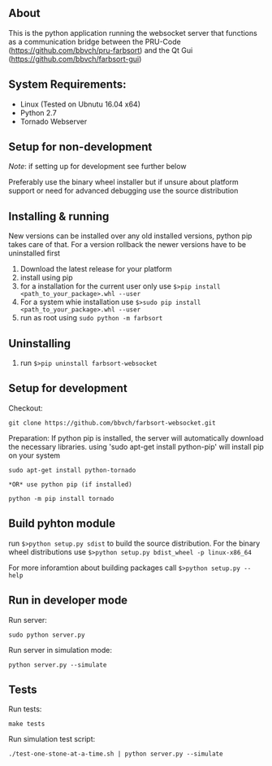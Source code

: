 About
----
This is the python application running the websocket server that functions as a communication bridge between the PRU-Code (https://github.com/bbvch/pru-farbsort) and the Qt Gui (https://github.com/bbvch/farbsort-gui) 



System Requirements:
----

- Linux (Tested on Ubnutu 16.04 x64)
- Python 2.7 
- Tornado Webserver

Setup for non-development
----
_Note_: if setting up for development see further below

Preferably use the binary wheel installer but if unsure about platform support or need for advanced debugging use the source distribution

Installing & running
---
New versions can be installed over any old installed versions, python pip takes care of that. For a version rollback the newer versions have to be uninstalled first

1. Download the latest release for your platform
1. install using pip
  1. for a installation for the current user only use ```$>pip install <path_to_your_package>.whl --user```
  1. For a system whie installation use ```$>sudo pip install <path_to_your_package>.whl --user```
1. run as root using ```sudo python -m farbsort```

Uninstalling
---
1. run ```$>pip uninstall farbsort-websocket```


Setup for development
-----

Checkout:
```
git clone https://github.com/bbvch/farbsort-websocket.git
```

Preparation:
If python pip is installed, the server will automatically download the necessary libraries. 
using 'sudo apt-get install python-pip' will install pip on your system

```
sudo apt-get install python-tornado
```
	*OR* use python pip (if installed)
```
python -m pip install tornado
```
Build pyhton module 
---
run ```$>python setup.py sdist``` to build the source distribution. 
For the binary wheel distributions use ```$>python setup.py bdist_wheel -p linux-x86_64```

For more inforamtion about building packages call ```$>python setup.py --help```


Run in developer mode
---

Run server:
```
sudo python server.py
```

Run server in simulation mode:
```
python server.py --simulate
```


Tests
-----

Run tests:
```
make tests
```

Run simulation test script:
```
./test-one-stone-at-a-time.sh | python server.py --simulate
```
